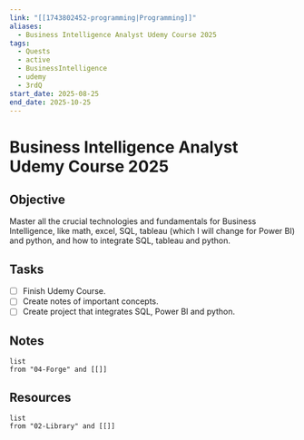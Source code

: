 ```yaml
---
link: "[[1743802452-programming|Programming]]"
aliases:
  - Business Intelligence Analyst Udemy Course 2025
tags:
  - Quests
  - active
  - BusinessIntelligence
  - udemy
  - 3rdQ
start_date: 2025-08-25
end_date: 2025-10-25
---
```

# Business Intelligence Analyst Udemy Course 2025 
## Objective
Master all the crucial technologies and fundamentals for Business Intelligence, like math, excel, SQL, tableau (which I will change for Power BI) and python, and how to integrate SQL, tableau and python.

## Tasks
- [ ] Finish Udemy Course.
- [ ] Create notes of important concepts.
- [ ] Create project that integrates SQL, Power BI and python.

## Notes
```dataview
list
from "04-Forge" and [[]]
```

## Resources
```dataview
list
from "02-Library" and [[]]
```
